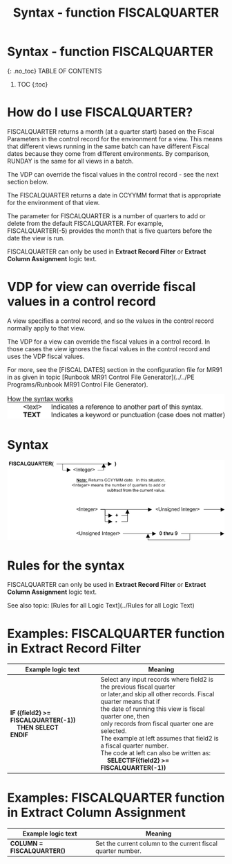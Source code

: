 ﻿---
layout: default
title: "Syntax - function FISCALQUARTER"
parent: Syntax - functions
grand_parent: Workbench Logic Text Syntax
nav_order: 8
---
# Syntax - function FISCALQUARTER
{: .no_toc}
TABLE OF CONTENTS 
1. TOC
{:toc}  


# How do I use FISCALQUARTER? 


FISCALQUARTER returns a month \(at a quarter start\) based on the Fiscal Parameters in the control record for the environment for a view. This means that different views running in the same batch can have different Fiscal dates because they come from different environments. By comparison, RUNDAY is the same for all views in a batch.

The VDP can override the fiscal values in the control record - see the next section below.

The FISCALQUARTER returns a date in CCYYMM format that is appropriate for the environment of that view.

The parameter for FISCALQUARTER is a number of quarters to add or delete from the default FISCALQUARTER. For example, FISCALQUARTER\(-5\) provides the month that is five quarters before the date the view is run.

FISCALQUARTER can only be used in **Extract Record Filter** or **Extract Column Assignment** logic text.

# VDP for view can override fiscal values in a control record

A view specifies a control record, and so the values in the control record normally apply to that view.

The VDP for a view can override the fiscal values in a control record. In those cases the view ignores the fiscal values in the control record and uses the VDP fiscal values.

For more, see the \[FISCAL DATES\] section in the configuration file for MR91 in as given in topic [Runbook MR91 Control File Generator](../../PE Programs/Runbook MR91 Control File Generator). 


![(Syntax Legend)](../../images/LTZZ_Syntax_legend.gif )

# Syntax 

![Function FISCALQUARTER](../../images/LTSF_FISCALQUARTER_01.gif)

# Rules for the syntax 

FISCALQUARTER can only be used in **Extract Record Filter** or **Extract Column Assignment** logic text.

See also topic: [Rules for all Logic Text](../Rules for all Logic Text) 

# Examples: FISCALQUARTER function in Extract Record Filter 


|Example logic text|Meaning|
|------------------|-------|
|**IF ({field2} >= FISCALQUARTER(-1))<br>&nbsp;&nbsp;&nbsp;&nbsp;THEN SELECT<br>ENDIF**|Select any input records where field2 is the previous fiscal quarter<br>or later,and skip all other records. Fiscal quarter means that if<br>the date of running this view is fiscal quarter one, then<br>only records from fiscal quarter one are selected.<br>The example at left assumes that field2 is a fiscal quarter number.<br>The code at left can also be written as:<br>&nbsp;&nbsp;&nbsp;&nbsp;**SELECTIF({field2} >= FISCALQUARTER(-1))**|

# Examples: FISCALQUARTER function in Extract Column Assignment 


|Example logic text|Meaning|
|------------------|-------|
|**COLUMN = FISCALQUARTER()**|Set the current column to the current fiscal quarter number.|

  

